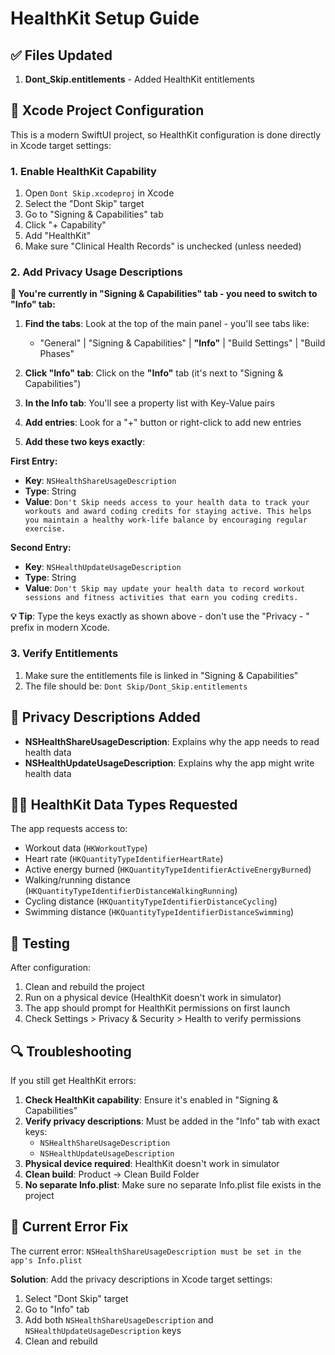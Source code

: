 # HealthKit Setup Guide

## ✅ Files Updated

1. **Dont_Skip.entitlements** - Added HealthKit entitlements

## 🔧 Xcode Project Configuration

This is a modern SwiftUI project, so HealthKit configuration is done directly in Xcode target settings:

### 1. Enable HealthKit Capability

1. Open `Dont Skip.xcodeproj` in Xcode
2. Select the "Dont Skip" target
3. Go to "Signing & Capabilities" tab
4. Click "+ Capability"
5. Add "HealthKit"
6. Make sure "Clinical Health Records" is unchecked (unless needed)

### 2. Add Privacy Usage Descriptions

**🎯 You're currently in "Signing & Capabilities" tab - you need to switch to "Info" tab:**

1. **Find the tabs**: Look at the top of the main panel - you'll see tabs like:

   - "General" | "Signing & Capabilities" | **"Info"** | "Build Settings" | "Build Phases"

2. **Click "Info" tab**: Click on the **"Info"** tab (it's next to "Signing & Capabilities")

3. **In the Info tab**: You'll see a property list with Key-Value pairs

4. **Add entries**: Look for a "+" button or right-click to add new entries

5. **Add these two keys exactly**:

**First Entry:**

- **Key**: `NSHealthShareUsageDescription`
- **Type**: String
- **Value**: `Don't Skip needs access to your health data to track your workouts and award coding credits for staying active. This helps you maintain a healthy work-life balance by encouraging regular exercise.`

**Second Entry:**

- **Key**: `NSHealthUpdateUsageDescription`
- **Type**: String
- **Value**: `Don't Skip may update your health data to record workout sessions and fitness activities that earn you coding credits.`

**💡 Tip**: Type the keys exactly as shown above - don't use the "Privacy - " prefix in modern Xcode.

### 3. Verify Entitlements

1. Make sure the entitlements file is linked in "Signing & Capabilities"
2. The file should be: `Dont Skip/Dont_Skip.entitlements`

## 📱 Privacy Descriptions Added

- **NSHealthShareUsageDescription**: Explains why the app needs to read health data
- **NSHealthUpdateUsageDescription**: Explains why the app might write health data

## 🏃‍♂️ HealthKit Data Types Requested

The app requests access to:

- Workout data (`HKWorkoutType`)
- Heart rate (`HKQuantityTypeIdentifierHeartRate`)
- Active energy burned (`HKQuantityTypeIdentifierActiveEnergyBurned`)
- Walking/running distance (`HKQuantityTypeIdentifierDistanceWalkingRunning`)
- Cycling distance (`HKQuantityTypeIdentifierDistanceCycling`)
- Swimming distance (`HKQuantityTypeIdentifierDistanceSwimming`)

## 🚀 Testing

After configuration:

1. Clean and rebuild the project
2. Run on a physical device (HealthKit doesn't work in simulator)
3. The app should prompt for HealthKit permissions on first launch
4. Check Settings > Privacy & Security > Health to verify permissions

## 🔍 Troubleshooting

If you still get HealthKit errors:

1. **Check HealthKit capability**: Ensure it's enabled in "Signing & Capabilities"
2. **Verify privacy descriptions**: Must be added in the "Info" tab with exact keys:
   - `NSHealthShareUsageDescription`
   - `NSHealthUpdateUsageDescription`
3. **Physical device required**: HealthKit doesn't work in simulator
4. **Clean build**: Product → Clean Build Folder
5. **No separate Info.plist**: Make sure no separate Info.plist file exists in the project

## 🚨 Current Error Fix

The current error: `NSHealthShareUsageDescription must be set in the app's Info.plist`

**Solution**: Add the privacy descriptions in Xcode target settings:

1. Select "Dont Skip" target
2. Go to "Info" tab
3. Add both `NSHealthShareUsageDescription` and `NSHealthUpdateUsageDescription` keys
4. Clean and rebuild

